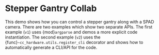 # Stepper Gantry Collab

This demo shows how you can control a stepper gantry along with a SPAD camera. There are two examples which show two separate APIs. The first example (`v1`) uses {mod}`argparse` and demos a more explicit code instantiation. The second example (`v2`) uses the {func}`~cc_hardware.utils.register_cli` decorator and shows how to automatically generate a CLI/API for the code.

